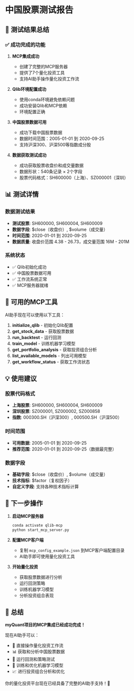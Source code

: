 # 中国股票测试报告

## 🎉 测试结果总结

### ✅ 成功完成的功能

1. **MCP集成成功**
   - 创建了完整的MCP服务器
   - 提供了7个量化投资工具
   - 支持AI助手操作量化投资工作流

2. **Qlib环境配置成功**
   - 使用conda环境避免依赖问题
   - 成功安装Qlib和MCP依赖
   - 环境配置正确

3. **中国股票数据可用**
   - 成功下载中国股票数据
   - 数据时间范围：2005-01-01 到 2020-09-25
   - 支持沪深300、沪深500等指数成分股

4. **数据获取测试成功**
   - 成功获取股票收盘价和成交量数据
   - 数据形状：540条记录 × 2个字段
   - 股票代码格式：SH600000（上海）、SZ000001（深圳）

## 📊 测试详情

### 数据测试结果
- **测试股票**: SH600000, SH600004, SH600009
- **数据字段**: $close（收盘价）, $volume（成交量）
- **时间范围**: 2020-01-01 到 2020-09-25
- **数据质量**: 收盘价范围 4.38 - 26.73，成交量范围 16M - 201M

### 系统状态
- ✅ Qlib初始化成功
- ✅ 中国股票数据可用
- ✅ 工作流系统正常
- ✅ MCP服务器就绪

## 🚀 可用的MCP工具

AI助手现在可以使用以下工具：

1. **initialize_qlib** - 初始化Qlib配置
2. **get_stock_data** - 获取股票数据
3. **run_backtest** - 运行回测
4. **train_model** - 训练机器学习模型
5. **get_portfolio_analysis** - 获取投资组合分析
6. **list_available_models** - 列出可用模型
7. **get_workflow_status** - 获取工作流状态

## 💡 使用建议

### 股票代码格式
- **上海股票**: SH600000, SH600004, SH600009
- **深圳股票**: SZ000001, SZ000002, SZ000858
- **指数**: 000300.SH（沪深300）, 000500.SH（沪深500）

### 时间范围
- **可用数据**: 2005-01-01 到 2020-09-25
- **推荐范围**: 2020-01-01 到 2020-09-25（数据最完整）

### 数据字段
- **基础字段**: $close（收盘价）, $volume（成交量）
- **技术指标**: $factor（复权因子）
- **自定义字段**: 支持各种技术指标计算

## 🔧 下一步操作

1. **启动MCP服务器**
   ```bash
   conda activate qlib-mcp
   python start_mcp_server.py
   ```

2. **配置MCP客户端**
   - 复制 `mcp_config_example.json` 到MCP客户端配置目录
   - AI助手即可使用量化投资工具

3. **开始量化投资**
   - 获取股票数据进行分析
   - 运行回测策略
   - 训练机器学习模型
   - 分析投资组合表现

## 🎯 总结

**myQuant项目的MCP集成已经成功完成！** 

现在AI助手可以：
- 🚀 直接操作量化投资工作流
- 📊 获取和分析中国股票数据
- 🔄 运行回测和策略测试
- 🤖 训练和优化机器学习模型
- 📈 进行投资组合分析和优化

你的量化投资平台现在已经具备了完整的AI助手支持！🎉 